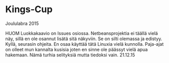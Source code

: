 # Kings-Cup
Joululabra 2015

HUOM
Luokkakaavio on Issues osiossa. Netbeansprojektia ei täällä vielä näy, sillä en ole osannut lisätä sitä näkyviin. Se on silti olemassa ja edistyy. Kyllä, seurasin ohjeita. En osaa käyttää tätä Linuxia vielä kunnolla. Paja-ajat on olleet mun kannalta kusisia joten en sinne ole päässyt vielä apua hakemaan. Nämä turhia selityksiä mutta tiedoksi vain. 21.12.15
